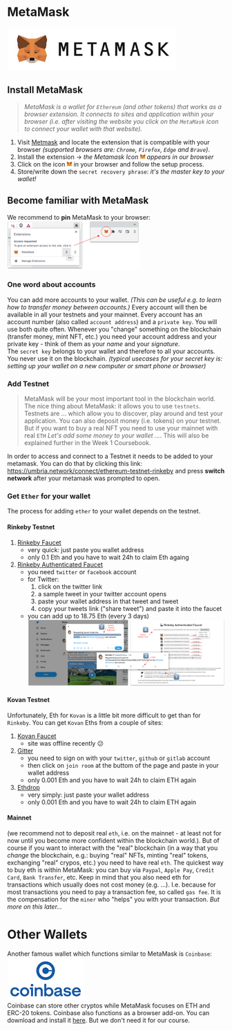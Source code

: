 # MetaMask
![MetaMask Logo](images/metamask_logo.png)
## Install MetaMask
> *MetaMask is a wallet for `Ethereum` (and other tokens) that works as a browser extension. It connects to sites and application within your browser (i.e. after visiting the website you click on the `MetaMask` icon to connect your wallet with that website).*

1. Visit [Metmask](https://metamask.io/) and locate the extension that is compatible with your browser *(supported browsers are: `Chrome`, `Firefox`, `Edge` and `Brave`)*. 
2. Install the extension ->  *the Metamask Icon  <img src="images/metamask_icon.png"> appears in our browser*
3. Click on the icon <img src="images/metamask_icon.png"> in your browser and follow the setup process.
4. Store/write down the `secret recovery phrase`: *it's the master key to your wallet!* 

## Become familiar with MetaMask
We recommend to **pin** MetaMask to your browser:
![Pin Metamask to Browser](images/pin_metamask.png
)

### One word about accounts
You can add more accounts to your wallet. *(This can be useful e.g. to learn how to transfer money between accounts.)* Every account will then be available in all your testnets and your mainnet. Every account has an account number (also called `account address`) and a `private key`. You will use both quite often. Whenever you "change" something on the blockchain (transfer money, mint NFT, etc.) you need your account address and your private key - think of them as your *name* and your *signature*.  
The `secret key` belongs to your wallet and therefore to all your accounts. You never use it on the blockchain. *(typical usecases for your secret key is: setting up your wallet on a new computer or smart phone or browser)* 

### Add Testnet
>MetaMask will be your most important tool in the blockchain world. The nice thing about MetaMask: it allows you to use `testnets`. Testnets are ... which allow you to discover, play around and test your application. You can also deposit money (i.e. tokens) on your testnet. But if you want to buy a real NFT you need to use your mainnet with real `ETH` *Let's add some money to your wallet ...*. This will also be explained further in the Week 1 Coursebook.

In order to access and connect to a Testnet it needs to be added to your metamask. You can do that by clicking this link: https://umbria.network/connect/ethereum-testnet-rinkeby and press **switch network** after your metamask was prompted to open.

### Get `Ether` for your wallet
The process for adding `ether` to your wallet depends on the testnet. 

#### Rinkeby Testnet
1. [Rinkeby Faucet](https://rinkebyfaucet.com/)
    - very quick: just paste you wallet address
    - only 0.1 Eth and you have to wait 24h to claim Eth againg
2. [Rinkeby Authenticated Faucet](https://faucet.rinkeby.io/)
    - you need `twitter` or `facebook` account
    - for Twitter: 
        1. click on the twitter link
        2. a sample tweet in your twitter account opens
        3. paste your wallet address in that tweet and tweet
        4. copy your tweets link ("share tweet") and paste it into the faucet
    - you can add up to 18.75 Eth (every 3 days)  
![Rinkeby Authenticated Fauce](images/rinkebey_athenticated_faucet.png)   

#### Kovan Testnet   
Unfortunately, Eth for `Kovan` is a little bit more difficult to get than for `Rinkeby`. You can get `Kovan` Eths from a couple of sites:
1. [Kovan Faucet](https://faucet.kovan.network/)
    - site was offline recently 😕
2. [Gitter](https://gitter.im/kovan-testnet/faucet#)
    - you need to sign on with your `twitter`, `github` or `gitlab` account
    - then click on `join room` at the buttom of the page and paste in your wallet address
    - only 0.001 Eth and you have to wait 24h to claim ETH again
3. [Ethdrop](https://ethdrop.dev/)
    - very simply: just paste your wallet address
    - only 0.001 Eth and you have to wait 24h to claim ETH again
#### Mainnet
(we recommend not to deposit real `eth`, i.e. on the mainnet - at least not for now until you become more confident within the blockchain world.). But of course if you want to interact with the "real" blockchain (in a way that you *change* the blockchain, e.g.: buying "real" NFTs, minting "real" tokens, exchanging "real" crypos, etc.) you need to have real `eth`. The quickest way to buy eth is within MetaMask: you can buy via `Paypal`, `Apple Pay`, `Credit Card`, `Bank Transfer`, etc.
Keep in mind that you also need eth for transactions which usually does not cost money (e.g. ...). I.e. because for most transactions you need to pay a transaction fee, so called `gas fee`. It is the compensation for the `miner` who "helps" you with your transaction. 
*But more on this later...*

# Other Wallets
Another famous wallet which functions similar to MetaMask is `Coinbase`:   
![Coinbase Logo](images/coinbase_logo.png)  
Coinbase can store other cryptos while MetaMask focuses on ETH and ERC-20 tokens. Coinbase also functions as a browser add-on. You can download and install it [here](https://www.coinbase.com). But we don't need it for our course.
